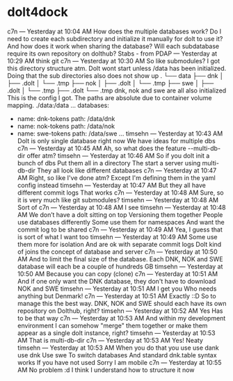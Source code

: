 # dolt4dock

c7n — Yesterday at 10:04 AM
How does the multiple databases work? Do I need to create each subdirectory and initialize it manually for dolt to use it?
And how does it work when sharing the database? Will each subdatabase require its own repository on dolthub?
Stabs - from PDAP — Yesterday at 10:29 AM
think git
c7n — Yesterday at 10:30 AM
So like submodules?
I got this directory structure atm. Dolt wont start unless /data has been initialized. Doing that the sub directories also does not show up
.
└── data
    ├── dnk
    │   ├── .dolt
    │   └── .tmp
    ├── nok
    │   ├── .dolt
    │   └── .tmp
    ├── swe
    │   ├── .dolt
    │   └── .tmp
    ├── .dolt
    └── .tmp
dnk, nok and swe are all also initialized
This is the config I got. The paths are absolute due to container volume mapping. ./data:/data
...
databases:
  - name: dnk-tokens
    path: /data/dnk
  - name: nok-tokens
    path: /data/nok
  - name: swe-tokens
    path: /data/swe
...
timsehn — Yesterday at 10:43 AM
Dolt is only single database right now
We have ideas for multiple dbs
c7n — Yesterday at 10:45 AM
Ah, so what does the feature --multi-db-dir offer atm?
timsehn — Yesterday at 10:46 AM
So if you dolt init a bunch of dbs
Put them all in a directory
The start a server using multi-db-dir
They all look like different databases
c7n — Yesterday at 10:47 AM
Right, so like I've done atm?
Except I'm defining them in the yaml config instead
timsehn — Yesterday at 10:47 AM
But they all have different commit logs
That works
c7n — Yesterday at 10:48 AM
Sure, so it is very much like git submodules?
timsehn — Yesterday at 10:48 AM
Sort of
c7n — Yesterday at 10:48 AM
I see
timsehn — Yesterday at 10:48 AM
We don’t have a dolt sitting on top
Versioning them together
People use databases differently
Some use them for namespaces
And want the commit log to be shared
c7n — Yesterday at 10:49 AM
Yea, I guess that is sort of what I want too
timsehn — Yesterday at 10:49 AM
Some use them more for isolation
And are ok with separate commit logs
Dolt kind of joins the concept of database and server
c7n — Yesterday at 10:50 AM
And to limit the final size of the database. Each DNK, NOK and SWE database will each be a couple of hundreds GB
timsehn — Yesterday at 10:50 AM
Because you can copy (clone)
c7n — Yesterday at 10:51 AM
And if one only want the DNK database, they don't have to download NOK and SWE
timsehn — Yesterday at 10:51 AM
I get you
Who needs anything but Denmark!
c7n — Yesterday at 10:51 AM
Exactly ::D
So to manage this the best way. DNK, NOK and SWE should each have its own repository on Dolthub, right?
timsehn — Yesterday at 10:52 AM
Yes
Has to be that way
c7n — Yesterday at 10:53 AM
And within my development environment I can somehow "merge" them together or make them appear as a single dolt instance, right?
timsehn — Yesterday at 10:53 AM
That is multi-db-dir
c7n — Yesterday at 10:53 AM
Yes!
Neaty
timsehn — Yesterday at 10:53 AM
When you do that you use use dank
use dnk
Use swe
To switch databases
And standard dnk.table syntax works
If you have not used
Sorry I am mobile
c7n — Yesterday at 10:55 AM
No problem :d
I think I understand how to structure it now